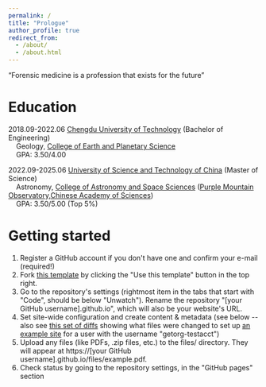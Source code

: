 ```yaml
---
permalink: /
title: "Prologue"
author_profile: true
redirect_from: 
  - /about/
  - /about.html
---
```


“Forensic medicine is a profession that exists for the future”

Education
======
2018.09-2022.06  [Chengdu University of Technology](https://www.cdut.edu.cn/en/) (Bachelor of Engineering)  
&nbsp;&nbsp;&nbsp;&nbsp;Geology, [College of Earth and Planetary Science](https://ces.cdut.edu.cn/index.htm)  
&nbsp;&nbsp;&nbsp;&nbsp;GPA: 3.50/4.00  
  
2022.09-2025.06 [University of Science and Technology of China](https://www.ustc.edu.cn/) (Master of Science)  
&nbsp;&nbsp;&nbsp;&nbsp;Astronomy, [College of Astronomy and Space Sciences](https://www.pmo.cas.cn/gs/) ([Purple Mountain Observatory,Chinese Academy of Sciences](http://www.pmo.ac.cn/))  
&nbsp;&nbsp;&nbsp;&nbsp;GPA: 3.50/5.00 (Top 5%)

Getting started
======
1. Register a GitHub account if you don't have one and confirm your e-mail (required!)
1. Fork [this template](https://github.com/academicpages/academicpages.github.io) by clicking the "Use this template" button in the top right. 
1. Go to the repository's settings (rightmost item in the tabs that start with "Code", should be below "Unwatch"). Rename the repository "[your GitHub username].github.io", which will also be your website's URL.
1. Set site-wide configuration and create content & metadata (see below -- also see [this set of diffs](http://archive.is/3TPas) showing what files were changed to set up [an example site](https://getorg-testacct.github.io) for a user with the username "getorg-testacct")
1. Upload any files (like PDFs, .zip files, etc.) to the files/ directory. They will appear at https://[your GitHub username].github.io/files/example.pdf.  
1. Check status by going to the repository settings, in the "GitHub pages" section
